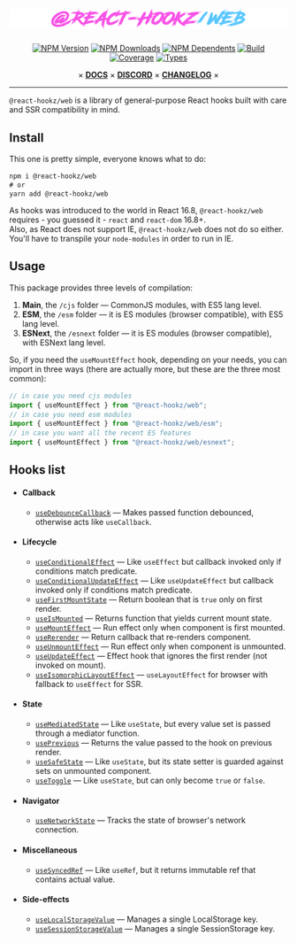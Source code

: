 <div align="center">

# ![@react-hookz/web](.github/logo.png)

[![NPM Version](https://flat.badgen.net/npm/v/@react-hookz/web)](https://www.npmjs.com/package/@react-hookz/web)
[![NPM Downloads](https://flat.badgen.net/npm/dm/@react-hookz/web)](https://www.npmjs.com/package/@react-hookz/web)
[![NPM Dependents](https://flat.badgen.net/npm/dependents/@react-hookz/web)](https://www.npmjs.com/package/@react-hookz/web)
[![Build](https://img.shields.io/github/workflow/status/react-hookz/web/CI?style=flat-square)](https://github.com/react-hookz/web/actions)
[![Coverage](https://flat.badgen.net/codecov/c/github/react-hookz/web)](https://app.codecov.io/gh/react-hookz/web)
[![Types](https://flat.badgen.net/npm/types/@react-hookz/web)](https://www.npmjs.com/package/@react-hookz/web)

× **[DOCS](https://react-hookz.github.io/web/)**
× **[DISCORD](https://discord.gg/Fjwphtu65f)**
× **[CHANGELOG](https://github.com/react-hookz/web/blob/master/CHANGELOG.md)** ×

</div>

---

`@react-hookz/web` is a library of general-purpose React hooks built with care and SSR compatibility
in mind.

## Install

This one is pretty simple, everyone knows what to do:

```shell
npm i @react-hookz/web
# or
yarn add @react-hookz/web
```

As hooks was introduced to the world in React 16.8, `@react-hookz/web` requires - you guessed it -
`react` and `react-dom` 16.8+.  
Also, as React does not support IE, `@react-hookz/web` does not do so either. You'll have to
transpile your `node-modules` in order to run in IE.

## Usage

This package provides three levels of compilation:

1. **Main**, the `/cjs` folder — CommonJS modules, with ES5 lang level.
2. **ESM**, the `/esm` folder — it is ES modules (browser compatible), with ES5 lang level.
3. **ESNext**, the `/esnext` folder — it is ES modules (browser compatible), with ESNext lang level.

So, if you need the `useMountEffect` hook, depending on your needs, you can import in three ways
(there are actually more, but these are the three most common):

```ts
// in case you need cjs modules
import { useMountEffect } from "@react-hookz/web";
// in case you need esm modules
import { useMountEffect } from "@react-hookz/web/esm";
// in case you want all the recent ES features
import { useMountEffect } from "@react-hookz/web/esnext";
```

## Hooks list

- #### Callback

  - [`useDebounceCallback`](https://react-hookz.github.io/web/?path=/docs/callback-usedebouncecallback)
    — Makes passed function debounced, otherwise acts like `useCallback`.

- #### Lifecycle

  - [`useConditionalEffect`](https://react-hookz.github.io/web/?path=/docs/lifecycle-useconditionaleffect)
    — Like `useEffect` but callback invoked only if conditions match predicate.
  - [`useConditionalUpdateEffect`](https://react-hookz.github.io/web/?path=/docs/lifecycle-useconditionalupdateeffect)
    — Like `useUpdateEffect` but callback invoked only if conditions match predicate.
  - [`useFirstMountState`](https://react-hookz.github.io/web/?path=/docs/lifecycle-usefirstmountstate)
    — Return boolean that is `true` only on first render.
  - [`useIsMounted`](https://react-hookz.github.io/web/?path=/docs/lifecycle-useismounted)
    — Returns function that yields current mount state.
  - [`useMountEffect`](https://react-hookz.github.io/web/?path=/docs/lifecycle-usemounteffect)
    — Run effect only when component is first mounted.
  - [`useRerender`](https://react-hookz.github.io/web/?path=/docs/lifecycle-usererender)
    — Return callback that re-renders component.
  - [`useUnmountEffect`](https://react-hookz.github.io/web/?path=/docs/lifecycle-useunmounteffect)
    — Run effect only when component is unmounted.
  - [`useUpdateEffect`](https://react-hookz.github.io/web/?path=/docs/lifecycle-useupdateeffect)
    — Effect hook that ignores the first render (not invoked on mount).
  - [`useIsomorphicLayoutEffect`](https://react-hookz.github.io/?path=/docs/lifecycle-useisomorphiclayouteffect)
    — `useLayoutEffect` for browser with fallback to `useEffect` for SSR.

- #### State

  - [`useMediatedState`](https://react-hookz.github.io/web/?path=/docs/state-usemediatedstate)
    — Like `useState`, but every value set is passed through a mediator function.
  - [`usePrevious`](https://react-hookz.github.io/web/?path=/docs/state-useprevious)
    — Returns the value passed to the hook on previous render.
  - [`useSafeState`](https://react-hookz.github.io/web/?path=/docs/state-usesafestate)
    — Like `useState`, but its state setter is guarded against sets on unmounted component.
  - [`useToggle`](https://react-hookz.github.io/web/?path=/docs/state-usetoggle)
    — Like `useState`, but can only become `true` or `false`.

- #### Navigator

  - [`useNetworkState`](https://react-hookz.github.io/?path=/docs/navigator-usenetwork)
    — Tracks the state of browser's network connection.

- #### Miscellaneous

  - [`useSyncedRef`](https://react-hookz.github.io/?path=/docs/miscellaneous-usesyncedref)
    — Like `useRef`, but it returns immutable ref that contains actual value.

- #### Side-effects

  - [`useLocalStorageValue`](https://react-hookz.github.io/?path=/docs/side-effects-uselocalstoragevalue)
    — Manages a single LocalStorage key.
  - [`useSessionStorageValue`](https://react-hookz.github.io/?path=/docs/side-effects-usesessionstoragevalue)
    — Manages a single SessionStorage key.
